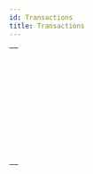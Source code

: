 ```yaml
---
id: Transactions
title: Transactions
---
```

||
|---|
|[<!-- INCLUDE #_command_.Active transaction.Syntax -->](../../commands-legacy/active-transaction.md)<br/>|
|[<!-- INCLUDE #_command_.CANCEL TRANSACTION.Syntax -->](../../commands-legacy/cancel-transaction.md)<br/>|
|[<!-- INCLUDE #_command_.In transaction.Syntax -->](../../commands-legacy/in-transaction.md)<br/>|
|[<!-- INCLUDE #_command_.RESUME TRANSACTION.Syntax -->](../../commands-legacy/resume-transaction.md)<br/>|
|[<!-- INCLUDE #_command_.START TRANSACTION.Syntax -->](../../commands-legacy/start-transaction.md)<br/>|
|[<!-- INCLUDE #_command_.SUSPEND TRANSACTION.Syntax -->](../../commands-legacy/suspend-transaction.md)<br/>|
|[<!-- INCLUDE #_command_.Transaction level.Syntax -->](../../commands-legacy/transaction-level.md)<br/>|
|[<!-- INCLUDE #_command_.VALIDATE TRANSACTION.Syntax -->](../../commands-legacy/validate-transaction.md)<br/>|
